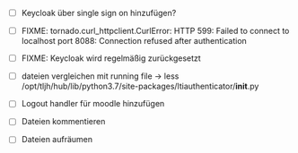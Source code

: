 - [ ] Keycloak über single sign on hinzufügen?
- [ ] FIXME: tornado.curl_httpclient.CurlError: HTTP 599: Failed to connect to localhost port 8088: Connection refused after authentication
- [ ] FIXME: Keycloak wird regelmäßig zurückgesetzt
- [ ] dateien vergleichen mit running file -> less /opt/tljh/hub/lib/python3.7/site-packages/ltiauthenticator/__init__.py
- [ ] Logout handler für moodle hinzufügen

- [ ] Dateien kommentieren
- [ ] Dateien aufräumen